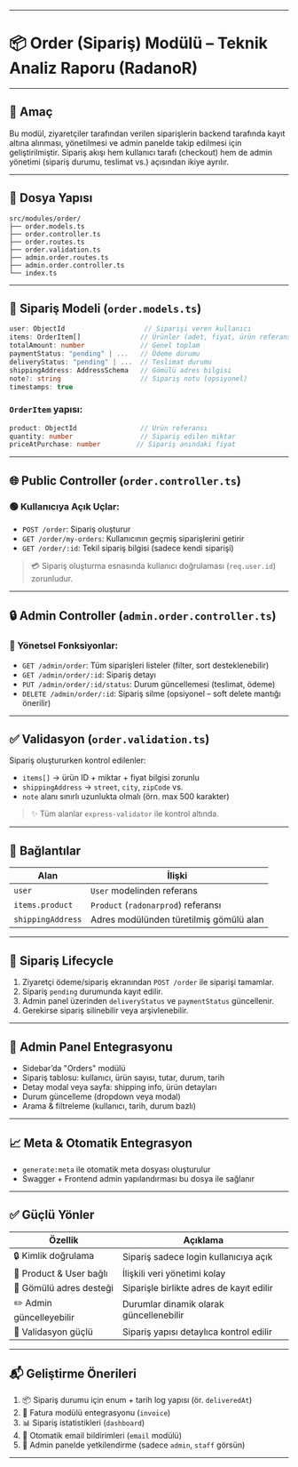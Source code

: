 
---

# 📦 **Order (Sipariş) Modülü – Teknik Analiz Raporu (RadanoR)**

---

## 🎯 Amaç

Bu modül, ziyaretçiler tarafından verilen siparişlerin backend tarafında kayıt altına alınması, yönetilmesi ve admin panelde takip edilmesi için geliştirilmiştir. Sipariş akışı hem kullanıcı tarafı (checkout) hem de admin yönetimi (sipariş durumu, teslimat vs.) açısından ikiye ayrılır.

---

## 🧱 Dosya Yapısı

```
src/modules/order/
├── order.models.ts
├── order.controller.ts
├── order.routes.ts
├── order.validation.ts
├── admin.order.routes.ts
├── admin.order.controller.ts
└── index.ts
```

---

## 🧩 Sipariş Modeli (`order.models.ts`)

```ts
user: ObjectId                    // Siparişi veren kullanıcı
items: OrderItem[]               // Ürünler (adet, fiyat, ürün referansı)
totalAmount: number              // Genel toplam
paymentStatus: "pending" | ...   // Ödeme durumu
deliveryStatus: "pending" | ...  // Teslimat durumu
shippingAddress: AddressSchema   // Gömülü adres bilgisi
note?: string                    // Sipariş notu (opsiyonel)
timestamps: true
```

### `OrderItem` yapısı:

```ts
product: ObjectId                // Ürün referansı
quantity: number                 // Sipariş edilen miktar
priceAtPurchase: number         // Sipariş anındaki fiyat
```

---

## 🌐 Public Controller (`order.controller.ts`)

### 🟢 Kullanıcıya Açık Uçlar:

* `POST /order`: Sipariş oluşturur
* `GET /order/my-orders`: Kullanıcının geçmiş siparişlerini getirir
* `GET /order/:id`: Tekil sipariş bilgisi (sadece kendi siparişi)

> 💳 Sipariş oluşturma esnasında kullanıcı doğrulaması (`req.user.id`) zorunludur.

---

## 🔒 Admin Controller (`admin.order.controller.ts`)

### 🔧 Yönetsel Fonksiyonlar:

* `GET /admin/order`: Tüm siparişleri listeler (filter, sort desteklenebilir)
* `GET /admin/order/:id`: Sipariş detayı
* `PUT /admin/order/:id/status`: Durum güncellemesi (teslimat, ödeme)
* `DELETE /admin/order/:id`: Sipariş silme (opsiyonel – soft delete mantığı önerilir)

---

## ✅ Validasyon (`order.validation.ts`)

Sipariş oluştururken kontrol edilenler:

* `items[]` → ürün ID + miktar + fiyat bilgisi zorunlu
* `shippingAddress` → `street`, `city`, `zipCode` vs.
* `note` alanı sınırlı uzunlukta olmalı (örn. max 500 karakter)

> ✨ Tüm alanlar `express-validator` ile kontrol altında.

---

## 🔗 Bağlantılar

| Alan              | İlişki                                  |
| ----------------- | --------------------------------------- |
| `user`            | `User` modelinden referans              |
| `items.product`   | `Product` (`radonarprod`) referansı     |
| `shippingAddress` | Adres modülünden türetilmiş gömülü alan |

---

## 🔁 Sipariş Lifecycle

1. Ziyaretçi ödeme/sipariş ekranından `POST /order` ile siparişi tamamlar.
2. Sipariş `pending` durumunda kayıt edilir.
3. Admin panel üzerinden `deliveryStatus` ve `paymentStatus` güncellenir.
4. Gerekirse sipariş silinebilir veya arşivlenebilir.

---

## 🧠 Admin Panel Entegrasyonu

* Sidebar’da "Orders" modülü
* Sipariş tablosu: kullanıcı, ürün sayısı, tutar, durum, tarih
* Detay modal veya sayfa: shipping info, ürün detayları
* Durum güncelleme (dropdown veya modal)
* Arama & filtreleme (kullanıcı, tarih, durum bazlı)

---

## 📈 Meta & Otomatik Entegrasyon

* `generate:meta` ile otomatik meta dosyası oluşturulur
* Swagger + Frontend admin yapılandırması bu dosya ile sağlanır

---

## ✅ Güçlü Yönler

| Özellik                  | Açıklama                                 |
| ------------------------ | ---------------------------------------- |
| 🔒 Kimlik doğrulama      | Sipariş sadece login kullanıcıya açık    |
| 🔁 Product & User bağlı  | İlişkili veri yönetimi kolay             |
| 🧾 Gömülü adres desteği  | Siparişle birlikte adres de kayıt edilir |
| ✏️ Admin güncelleyebilir | Durumlar dinamik olarak güncellenebilir  |
| 🧪 Validasyon güçlü      | Sipariş yapısı detaylıca kontrol edilir  |

---

## 📬 Geliştirme Önerileri

1. 📦 Sipariş durumu için enum + tarih log yapısı (ör. `deliveredAt`)
2. 🧾 Fatura modülü entegrasyonu (`invoice`)
3. 📊 Sipariş istatistikleri (`dashboard`)
4. 🧠 Otomatik email bildirimleri (`email` modülü)
5. 🔐 Admin panelde yetkilendirme (sadece `admin`, `staff` görsün)

---
